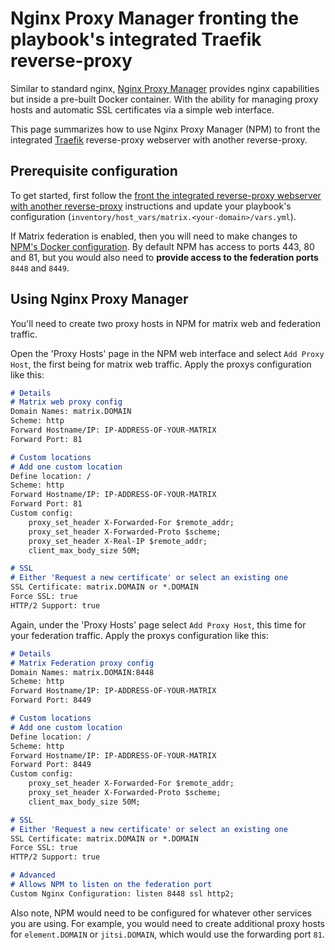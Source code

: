 # Nginx Proxy Manager fronting the playbook's integrated Traefik reverse-proxy

Similar to standard nginx, [Nginx Proxy Manager](https://nginxproxymanager.com/) provides nginx capabilities but inside a pre-built Docker container. With the ability for managing proxy hosts and automatic SSL certificates via a simple web interface.

This page summarizes how to use Nginx Proxy Manager (NPM) to front the integrated [Traefik](https://traefik.io/) reverse-proxy webserver with another reverse-proxy.


## Prerequisite configuration

To get started, first follow the [front the integrated reverse-proxy webserver with another reverse-proxy](../../../docs/configuring-playbook-own-webserver.md#fronting-the-integrated-reverse-proxy-webserver-with-another-reverse-proxy) instructions and update your playbook's configuration (`inventory/host_vars/matrix.<your-domain>/vars.yml`).

If Matrix federation is enabled, then you will need to make changes to [NPM's Docker configuration](https://nginxproxymanager.com/guide/#quick-setup). By default NPM has access to ports 443, 80 and 81, but you would also need to **provide access to the federation ports** `8448` and `8449`.


## Using Nginx Proxy Manager

You'll need to create two proxy hosts in NPM for matrix web and federation traffic.

Open the 'Proxy Hosts' page in the NPM web interface and select `Add Proxy Host`, the first being for matrix web traffic. Apply the proxys configuration like this:

```md
# Details
# Matrix web proxy config
Domain Names: matrix.DOMAIN
Scheme: http
Forward Hostname/IP: IP-ADDRESS-OF-YOUR-MATRIX
Forward Port: 81

# Custom locations
# Add one custom location
Define location: /
Scheme: http
Forward Hostname/IP: IP-ADDRESS-OF-YOUR-MATRIX
Forward Port: 81
Custom config:
    proxy_set_header X-Forwarded-For $remote_addr;
    proxy_set_header X-Forwarded-Proto $scheme;
    proxy_set_header X-Real-IP $remote_addr;
    client_max_body_size 50M;

# SSL
# Either 'Request a new certificate' or select an existing one
SSL Certificate: matrix.DOMAIN or *.DOMAIN
Force SSL: true
HTTP/2 Support: true
```

Again, under the 'Proxy Hosts' page select `Add Proxy Host`, this time for your federation traffic. Apply the proxys configuration like this:

```md
# Details
# Matrix Federation proxy config
Domain Names: matrix.DOMAIN:8448
Scheme: http
Forward Hostname/IP: IP-ADDRESS-OF-YOUR-MATRIX
Forward Port: 8449

# Custom locations
# Add one custom location
Define location: /
Scheme: http
Forward Hostname/IP: IP-ADDRESS-OF-YOUR-MATRIX
Forward Port: 8449
Custom config:
    proxy_set_header X-Forwarded-For $remote_addr;
    proxy_set_header X-Forwarded-Proto $scheme;
    client_max_body_size 50M;

# SSL
# Either 'Request a new certificate' or select an existing one
SSL Certificate: matrix.DOMAIN or *.DOMAIN
Force SSL: true
HTTP/2 Support: true

# Advanced
# Allows NPM to listen on the federation port
Custom Nginx Configuration: listen 8448 ssl http2;
```

Also note, NPM would need to be configured for whatever other services you are using. For example, you would need to create additional proxy hosts for `element.DOMAIN` or `jitsi.DOMAIN`, which would use the forwarding port `81`.